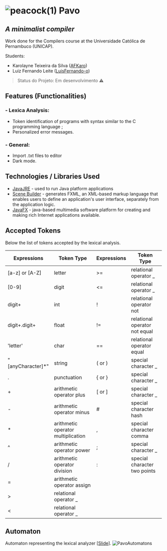 # ![peacock(1)](https://user-images.githubusercontent.com/58193125/111029765-30858580-83dd-11eb-8626-ee9465888424.png) Pavo 
## _A minimalist compiler_
Work done for the Compilers course at the Universidade Católica de Pernambuco (UNICAP).

Students:
- Karolayne Teixeira da Silva ([AFKaro](https://github.com/AFKaro))
- Luiz Fernando Leite ([LuisFernando-o](https://github.com/LuizFernando-o))

> Status do Projeto: Em desenvolvimento :warning:

## Features (Functionalities)
### - Lexica Analysis:
- Token identification of programs with syntax similar to the C programming language ;
- Personalized error messages.
### - General:
- Import .txt files to editor
- Dark mode. 

## Technologies / Libraries Used 

- [JavaJRE] - used to run Java platform applications 
- [Scene Builder] - generates FXML, an XML-based markup language that enables users to define an application's user interface, separately from the application logic.
- [JavaFX] - java-based multimedia software platform for creating and making rich Internet applications available.

## Accepted Tokens 

Below the list of tokens accepted by the lexical analysis.

| Expressions | Token Type | Expressions| Token Type |
| ------ | ------ | ------ | ------
| [a-z] or [A-Z] | letter |  >= | relational operator _ |
| [0-9] | digit | <= | relational operator _ |
| digit+ | int | ! | relational operator not |
| digit+.digit+ | float | != | relational operator not equal |
| 'letter' | char | == | relational operator equal |
| "[anyCharacter]*"| string | ( or ) | special character _ |
| . | punctuation | { or } | special character _ |
| + | arithmetic operator plus | [ or ] | special character _ |
| - | arithmetic operator minus | # | special character hash |
| * | arithmetic operator multiplication | , | special character comma |
| ^ | arithmetic operator power | ; | special character _ |
| / | arithmetic operator division | : | special character two points |
| = | arithmetic operator assign |
| > | relational operator _ |
| < | relational operator _ |

## Automaton
Automaton representing the lexical analyzer [[Slide](https://github.com/AFKaro/Pavo/tree/main/docs)].
![PavoAutomatons](https://user-images.githubusercontent.com/58193125/111038152-32177380-8406-11eb-939e-ac937a65fb86.gif)


[//]: # (These are reference links used in the body of this note and get stripped out when the markdown processor does its job. There is no need to format nicely because it shouldn't be seen. Thanks SO - http://stackoverflow.com/questions/4823468/store-comments-in-markdown-syntax)

   [JavaJRE]: <https://www.java.com/pt-BR/download/manual.jsp>
   [Scene Builder]: <https://gluonhq.com/products/scene-builder/>
   [JavaFX]: <https://openjfx.io/>

